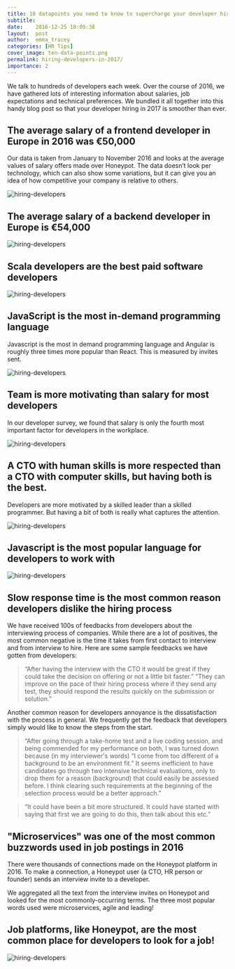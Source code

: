 ```yaml
---
title: 10 datapoints you need to know to supercharge your developer hiring skills in 2017
subtitle:
date:    2016-12-25 10:09:38
layout:  post
author:  emma_tracey
categories: [HR Tips]
cover_image: ten-data-points.png
permalink: hiring-developers-in-2017/
importance: 2
---
```


We talk to hundreds of developers each week. Over the course of 2016, we have gathered lots of interesting information about salaries, job expectations and technical preferences.  We bundled it all together into this handy blog post so that your developer hiring in 2017 is smoother than ever.

<!--more-->


## The average salary of a frontend developer in Europe in 2016 was €50,000

Our data is taken from January to November 2016 and looks at the average values of salary offers made over Honeypot. The data doesn’t look per technology, which can also show some variations, but it can give you an idea of how competitive your company is relative to others.

![hiring-developers](/assets/images/ten-data-points-avg-salary-frontend.png)

## The average salary of a backend developer in Europe is €54,000


![hiring-developers](/assets/images/ten-data-points-avg-salary-backend.png)

## Scala developers are the best paid software developers


![hiring-developers](/assets/images/ten-data-points-avg-salary-position.png)

## JavaScript is the most in-demand programming language

Javascript is the most in demand programming language and Angular is roughly three times more popular than React. This is measured by invites sent.

![hiring-developers](/assets/images/ten-data-points-demand-language.png)

## Team is more motivating than salary for most developers

In our developer survey, we found that salary is only the fourth most important factor for developers in the workplace.

![hiring-developers](/assets/images/important-factors.png)


## A CTO with human skills is more respected than a CTO with computer skills, but having both is the best.

Developers are more motivated by a skilled leader than a skilled programmer. But having a bit of both is really what captures the attention.


![hiring-developers](/assets/images/communication.png)

## Javascript is the most popular language for developers to work with

![hiring-developers](/assets/images/languages.png)

## Slow response time is the most common reason developers dislike the hiring process

We have received 100s of feedbacks from developers about the interviewing process of companies. While there are a lot of positives, the most common negative is the time it takes from first contact to interview and from interview to hire. Here are some sample feedbacks we have gotten from developers:

> “After having the interview with the CTO it would be great if they could take the decision on offering or not a little bit faster.”
“They can improve on the pace of their hiring process where if they send any test, they should respond the results quickly on the submission or solution.”

Another common reason for developers annoyance is the dissatisfaction with the process in general. We frequently get the feedback that developers simply would like to know the steps from the start.

> “After going through a take-home test and a live coding session, and being commended for my performance on both, I was turned down because (in my interviewer's words) “I come from too different of a background to be an environment fit.” It seems inefficient to have candidates go through two intensive technical evaluations, only to drop them for a reason (background) that could easily be assessed before. I think clearing such requirements at the beginning of the selection process would be a better approach.”

> “It could have been a bit more structured. It could have started with saying that first we are going to do this, then talk about this etc.”

## "Microservices" was one of the most common buzzwords used in job postings in 2016

There were thousands of connections made on the Honeypot platform in 2016. To make a connection, a Honeypot user (a CTO, HR person or founder) sends an interview invite to a developer.

We aggregated all the text from the interview invites on Honeypot and looked for the most commonly-occurring terms. The three most popular words used were microservices, agile and leading!

## Job platforms, like Honeypot, are the most common place for developers to look for a job!

![hiring-developers](/assets/images/look-for-job.png)

